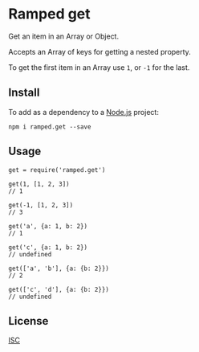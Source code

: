 # Ramped get

Get an item in an Array or Object.

Accepts an Array of keys for getting a nested property.

To get the first item in an Array use `1`, or `-1` for the last.


## Install

To add as a dependency to a [Node.js](https://nodejs.org/en/) project:

	npm i ramped.get --save


## Usage

	get = require('ramped.get')

	get(1, [1, 2, 3])
	// 1

	get(-1, [1, 2, 3])
	// 3

	get('a', {a: 1, b: 2})
	// 1

	get('c', {a: 1, b: 2})
	// undefined

	get(['a', 'b'], {a: {b: 2}})
	// 2

	get(['c', 'd'], {a: {b: 2}})
	// undefined


## License

[ISC](https://github.com/MattMS/ramped.js/blob/master/LICENSE)
